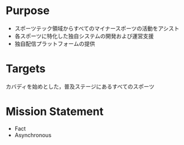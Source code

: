 <!--
My Opinion, or Fact?
-->
# Purpose
- スポーツテック領域からすべてのマイナースポーツの活動をアシスト
- 各スポーツに特化した独自システムの開発および運営支援
- 独自配信プラットフォームの提供
<!--
意思決定における重要な指標または行動規範
-->

# Targets
カバディを始めとした，普及ステージにあるすべてのスポーツ

# Mission Statement
- Fact
- Asynchronous